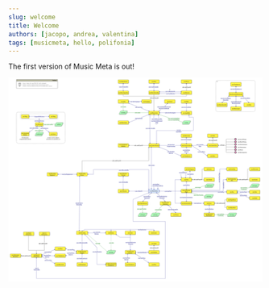 ```yaml
---
slug: welcome
title: Welcome
authors: [jacopo, andrea, valentina]
tags: [musicmeta, hello, polifonia]
---
```


The first version of Music Meta is out!

![Overview of Music Meta](../../../diagrams/music_meta.png)